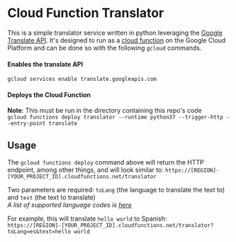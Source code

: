 # Cloud Function Translator

This is a simple translator service written in python leveraging the [Google Translate API](https://cloud.google.com/translate/docs/).
It's designed to run as a [cloud function](https://cloud.google.com/functions/) on the Google Cloud Platform and can be done so with the following `gcloud` commands.

#### Enables the translate API
`gcloud services enable translate.googleapis.com` 
#### Deploys the Cloud Function
**Note**: This must be run in the directory containing this repo's code  
`gcloud functions deploy translator --runtime python37 --trigger-http --entry-point translate`


## Usage
The `gcloud functions deploy` command above will return the HTTP endpoint, among other things, and will look similar to:
`https://[REGION]-[YOUR_PROJECT_ID].cloudfunctions.net/translator`

Two parameters are required: `toLang` (the language to translate the text to) and `text` (the text to translate)  
*A list of supported language codes is [here](https://cloud.google.com/translate/docs/languages)*

For example, this will translate `hello world` to Spanish:  
`https://[REGION]-[YOUR_PROJECT_ID].cloudfunctions.net/translator?toLang=es&text=hello world`
